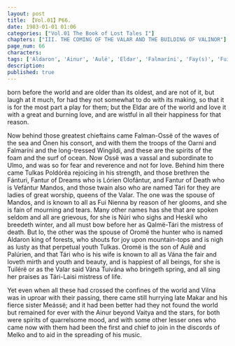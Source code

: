 ```yaml
---
layout: post
title: 【Vol.01】P66.
date: 1983-01-01 01:06
categories: ["Vol.01 The Book of Lost Tales I"]
chapters: ["III. THE COMING OF THE VALAR AND THE BUILDING OF VALINOR"]
page_num: 66
characters: 
tags: ['Aldaron', 'Ainur', 'Aulë', 'Eldar', 'Falmaríni', 'Fay(s)', 'Fui', 'Heskil', 'Lórien', 'Makar', 'Mandos', 'Manwë', 'Meássë', 'Melko', 'Núri', 'Oarni', 'Olofantur', 'Ónen', 'Oromë', 'Ossë', 'Falman-Ossë', 'Palúrien', 'Poldórëa', 'Qalmë-Tárí', 'Stars', 'Tári', 'Tári-Laisi', 'Tuilérë', 'Tuivána', 'Tulkas', 'Ulmo', 'Vaitya', 'Vána', 'Vefántur', 'Vilna', 'Wingildi']
description: 
published: true
---
```


<p style="text-indent: 0;">
born before the world and are older than its oldest, and are not of it, but laugh at it much, for had they not somewhat to do with its making, so that it is for the most part a play for them; but the Eldar are of the world and love it with a great and burning love, and are wistful in all their happiness for that reason.
</p>

Now behind those greatest chieftains came Falman-Ossë of the waves of the sea and Ónen his consort, and with them the troops of the Oarni and Falmaríni and the long-tressed Wingildi, and these are the spirits of the foam and the surf of ocean. Now Ossë was a vassal and subordinate to Ulmo, and was so for fear and reverence and not for love. Behind him there came Tulkas Poldórëa rejoicing in his strength, and those brethren the Fánturi, Fantur of Dreams who is Lórien Olofántur, and Fantur of Death who is Vefántur Mandos, and those twain also who are named Tári for they are ladies of great worship, queens of the Valar. The one was the spouse of Mandos, and is known to all as Fui Nienna by reason of her glooms, and she is fain of mourning and tears. Many other names has she that are spoken seldom and all are grievous, for she is Núri who sighs and Heskil who breedeth winter, and all must bow before her as Qalmë-Tári the mistress of death. But lo, the other was the spouse of Oromë the hunter who is named Aldaron king of forests, who shouts for joy upon mountain-tops and is nigh as lusty as that perpetual youth Tulkas. Oromë is the son of Aulë and Palúrien, and that Tári who is his wife is known to all as Vána the fair and loveth mirth and youth and beauty, and is happiest of all beings, for she is Tuilérë or as the Valar said Vána Tuivána who bringeth spring, and all sing her praises as Tári-Laisi mistress of life.

Yet even when all these had crossed the confines of the world and Vilna was in uproar with their passing, there came still hurrying late Makar and his fierce sister Meássë; and it had been better had they not found the world but remained for ever with the Ainur beyond Vaitya and the stars, for both were spirits of quarrelsome mood, and with some other lesser ones who came now with them had been the first and chief to join in the discords of Melko and to aid in the spreading of his music.

